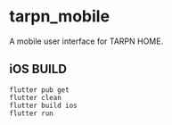 # tarpn_mobile

A mobile user interface for TARPN HOME.

## iOS BUILD
```agsl
flutter pub get
flutter clean
flutter build ios
flutter run
```